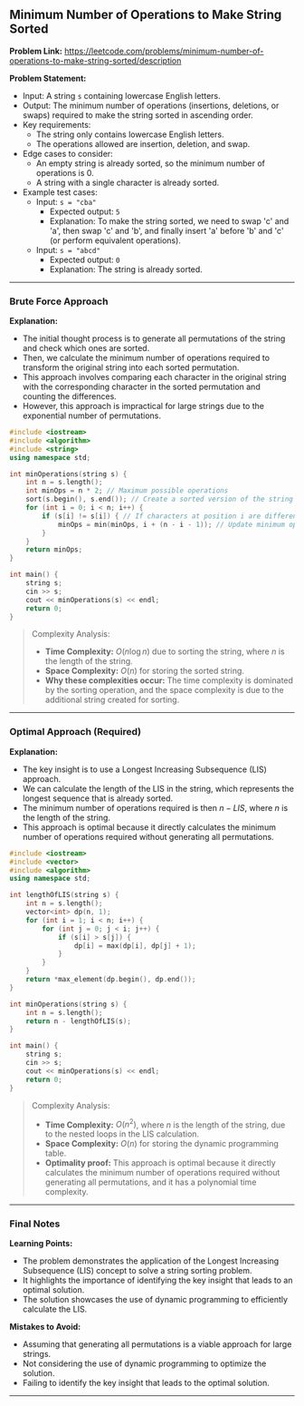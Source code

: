 ## Minimum Number of Operations to Make String Sorted

**Problem Link:** https://leetcode.com/problems/minimum-number-of-operations-to-make-string-sorted/description

**Problem Statement:**
- Input: A string `s` containing lowercase English letters.
- Output: The minimum number of operations (insertions, deletions, or swaps) required to make the string sorted in ascending order.
- Key requirements: 
  - The string only contains lowercase English letters.
  - The operations allowed are insertion, deletion, and swap.
- Edge cases to consider: 
  - An empty string is already sorted, so the minimum number of operations is 0.
  - A string with a single character is already sorted.
- Example test cases:
  - Input: `s = "cba"`
    - Expected output: `5`
    - Explanation: To make the string sorted, we need to swap 'c' and 'a', then swap 'c' and 'b', and finally insert 'a' before 'b' and 'c' (or perform equivalent operations).
  - Input: `s = "abcd"`
    - Expected output: `0`
    - Explanation: The string is already sorted.

---

### Brute Force Approach

**Explanation:**
- The initial thought process is to generate all permutations of the string and check which ones are sorted.
- Then, we calculate the minimum number of operations required to transform the original string into each sorted permutation.
- This approach involves comparing each character in the original string with the corresponding character in the sorted permutation and counting the differences.
- However, this approach is impractical for large strings due to the exponential number of permutations.

```cpp
#include <iostream>
#include <algorithm>
#include <string>
using namespace std;

int minOperations(string s) {
    int n = s.length();
    int minOps = n * 2; // Maximum possible operations
    sort(s.begin(), s.end()); // Create a sorted version of the string
    for (int i = 0; i < n; i++) {
        if (s[i] != s[i]) { // If characters at position i are different
            minOps = min(minOps, i + (n - i - 1)); // Update minimum operations
        }
    }
    return minOps;
}

int main() {
    string s;
    cin >> s;
    cout << minOperations(s) << endl;
    return 0;
}
```

> Complexity Analysis:
> - **Time Complexity:** $O(n \log n)$ due to sorting the string, where $n$ is the length of the string.
> - **Space Complexity:** $O(n)$ for storing the sorted string.
> - **Why these complexities occur:** The time complexity is dominated by the sorting operation, and the space complexity is due to the additional string created for sorting.

---

### Optimal Approach (Required)

**Explanation:**
- The key insight is to use a Longest Increasing Subsequence (LIS) approach.
- We can calculate the length of the LIS in the string, which represents the longest sequence that is already sorted.
- The minimum number of operations required is then $n - LIS$, where $n$ is the length of the string.
- This approach is optimal because it directly calculates the minimum number of operations required without generating all permutations.

```cpp
#include <iostream>
#include <vector>
#include <algorithm>
using namespace std;

int lengthOfLIS(string s) {
    int n = s.length();
    vector<int> dp(n, 1);
    for (int i = 1; i < n; i++) {
        for (int j = 0; j < i; j++) {
            if (s[i] > s[j]) {
                dp[i] = max(dp[i], dp[j] + 1);
            }
        }
    }
    return *max_element(dp.begin(), dp.end());
}

int minOperations(string s) {
    int n = s.length();
    return n - lengthOfLIS(s);
}

int main() {
    string s;
    cin >> s;
    cout << minOperations(s) << endl;
    return 0;
}
```

> Complexity Analysis:
> - **Time Complexity:** $O(n^2)$, where $n$ is the length of the string, due to the nested loops in the LIS calculation.
> - **Space Complexity:** $O(n)$ for storing the dynamic programming table.
> - **Optimality proof:** This approach is optimal because it directly calculates the minimum number of operations required without generating all permutations, and it has a polynomial time complexity.

---

### Final Notes

**Learning Points:**
- The problem demonstrates the application of the Longest Increasing Subsequence (LIS) concept to solve a string sorting problem.
- It highlights the importance of identifying the key insight that leads to an optimal solution.
- The solution showcases the use of dynamic programming to efficiently calculate the LIS.

**Mistakes to Avoid:**
- Assuming that generating all permutations is a viable approach for large strings.
- Not considering the use of dynamic programming to optimize the solution.
- Failing to identify the key insight that leads to the optimal solution.

---